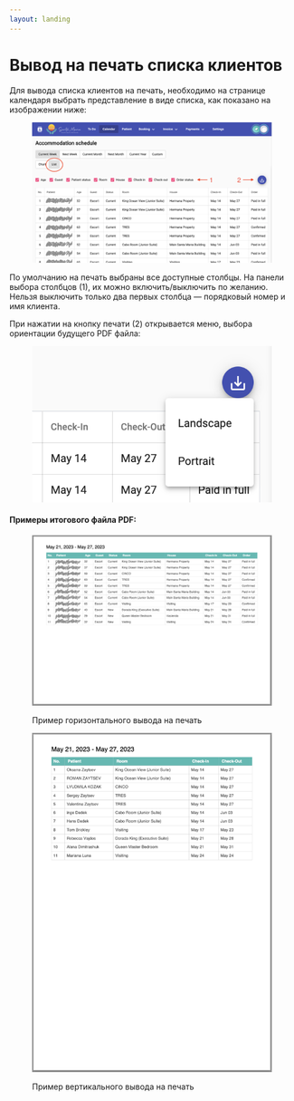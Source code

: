 ```yaml
---
layout: landing
---
```


# Вывод на печать списка клиентов

Для вывода списка клиентов на печать, необходимо на странице календаря выбрать представление в виде списка, как показано на изображении ниже:

<figure><img src="../../../.gitbook/assets/Screenshot 2023-05-23 at 22.03.03.png" alt=""><figcaption></figcaption></figure>

По умолчанию на печать выбраны все доступные столбцы. На панели выбора столбцов (1), их можно включить/выключить по желанию. Нельзя выключить только два первых столбца — порядковый номер и имя клиента.

При нажатии на кнопку печати (2) открывается меню, выбора ориентации будущего PDF файла:

<figure><img src="../../../.gitbook/assets/image (1) (1).png" alt=""><figcaption></figcaption></figure>

#### Примеры итогового файла PDF:

<figure><img src="../../../.gitbook/assets/Screenshot 2023-05-23 at 22.16.29.png" alt=""><figcaption><p>Пример горизонтального вывода на печать</p></figcaption></figure>

<figure><img src="../../../.gitbook/assets/Screenshot 2023-05-23 at 22.16.57.png" alt=""><figcaption><p>Пример вертикального вывода на печать</p></figcaption></figure>
